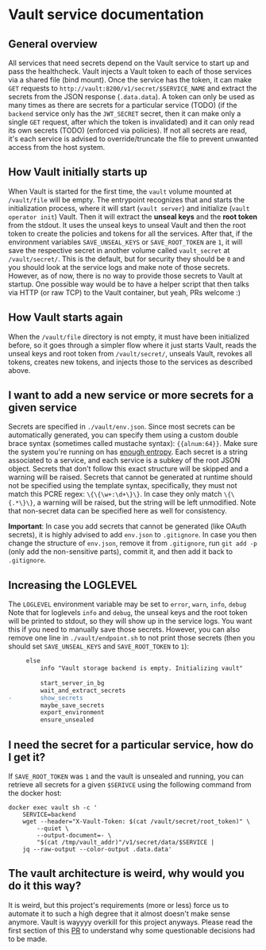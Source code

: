 # Vault service documentation

## General overview

All services that need secrets depend on the Vault service to start up and pass
the healthcheck. Vault injects a Vault token to each of those services via a
shared file (bind mount). Once the service has the token, it can make `GET` requests
to `http://vault:8200/v1/secret/$SERVICE_NAME` and extract the secrets from the
JSON response (`.data.data`). A token can only be used as many times as there
are secrets for a particular service (TODO) (if the `backend` service only has the
`JWT_SECRET` secret, then it can make only a single `GET` request, after which the
token is invalidated) and it can only read its own secrets (TODO) (enforced via policies).
If not all secrets are read, it's each service is advised to override/truncate
the file to prevent unwanted access from the host system.

## How Vault initially starts up

When Vault is started for the first time, the `vault` volume mounted at `/vault/file`
will be empty. The entrypoint recognizes that and starts the initialization process,
where it will start (`vault server`) and initialize (`vault operator init`) Vault.
Then it will extract the **unseal keys** and the **root token** from the stdout.
It uses the unseal keys to unseal Vault and then the root token to create
the policies and tokens for all the services. After that, if the environment
variables `SAVE_UNSEAL_KEYS` or `SAVE_ROOT_TOKEN` are `1`, it will save the
respective secret in another volume called `vault_secret` at `/vault/secret/`.
This is the default, but for security they should be `0` and you should look
at the service logs and make note of those secrets. However, as of now, there
is no way to provide those secrets to Vault at startup. One possible way would
be to have a helper script that then talks via HTTP (or raw TCP) to the Vault
container, but yeah, PRs welcome :)

## How Vault starts again

When the `/vault/file` directory is not empty, it must have been initialized before,
so it goes through a simpler flow where it just starts Vault, reads the unseal
keys and root token from `/vault/secret/`, unseals Vault, revokes all
tokens, creates new tokens, and injects those to the services as described above.

## I want to add a new service or more secrets for a given service

Secrets are specified in `./vault/env.json`. Since most secrets can be automatically
generated, you can specify them using a custom double brace syntax (sometimes called
mustache syntax): `{{alnum:64}}`. Make sure the system you're running on has [enough
entropy](https://superuser.com/questions/944510/why-am-i-constantly-running-out-of-entropy).
Each secret is a string associated to a service, and each service is a subkey of
the root JSON object. Secrets that don't follow this exact structure will be
skipped and a warning will be raised.
Secrets that cannot be generated at runtime should not be specified using the template
syntax, specifically, they must not match this PCRE regex: `\{\{\w+:\d+\}\}`. In
case they only match `\{\{.*\}\}`, a warning will be raised, but the string will
be left unmodified. Note that non-secret data can be specified here as well for
consistency.

**Important**: In case you add secrets that cannot be generated (like OAuth secrets),
it is highly advised to add `env.json` to `.gitignore`. In case you then change the
structure of `env.json`, remove it from `.gitignore`, run `git add -p` (only
add the non-sensitive parts), commit it, and then add it back to `.gitignore`.

## Increasing the LOGLEVEL

The `LOGLEVEL` environment variable may be set to `error`, `warn`, `info`, `debug`
Note that for loglevels `info` and `debug`, the unseal keys and the root token
will be printed to stdout, so they will show up in the service logs. You want this
if you need to manually save those secrets. However, you can also remove one
line in `./vault/endpoint.sh` to not print those secrets (then you should set
`SAVE_UNSEAL_KEYS` and `SAVE_ROOT_TOKEN` to `1`):

```diff
     else
         info "Vault storage backend is empty. Initializing vault"
 
         start_server_in_bg
         wait_and_extract_secrets
-        show_secrets
         maybe_save_secrets
         export_environment
         ensure_unsealed
```

## I need the secret for a particular service, how do I get it?

If `SAVE_ROOT_TOKEN` was `1` and the vault is unsealed and running, you can retrieve
all secrets for a given `$SERIVCE` using the following command from the docker host:

```console
docker exec vault sh -c '
    SERVICE=backend
    wget --header="X-Vault-Token: $(cat /vault/secret/root_token)" \
        --quiet \
        --output-document=- \
        "$(cat /tmp/vault_addr)"/v1/secret/data/$SERVICE | 
    jq --raw-output --color-output .data.data'
```

## The vault architecture is weird, why would you do it this way?

It is weird, but this project's requirements (more or less) force us to
automate it to such a high degree that it almost doesn't make sense anymore.
Vault is wayyyy overkill for this project anyways.
Please read the first section of this [PR](https://github.com/cubernetes/ft-transcendence/pull/50)
to understand why some questionable decisions had to be made.

